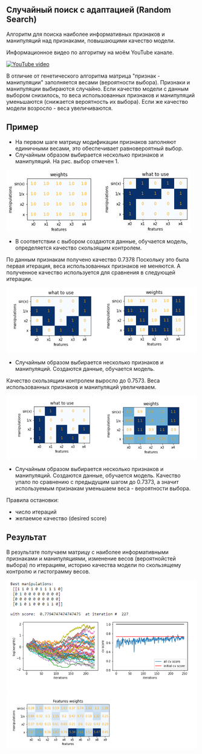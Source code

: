 ## Случайный поиск с адаптацией (Random Search)

Алгоритм для поиска наиболее информативных признаков и манипуляций над признаками, повышающими качество модели.

Информационное видео по алгоритму на моём YouTube канале.

[![YouTube video](https://i9.ytimg.com/vi/o9doocFKh2g/mq1.jpg?sqp=CNzkyZQG&rs=AOn4CLB4qPPwXYK-80SCSQWqXQLusS56-g)](https://youtu.be/o9doocFKh2g)

В отличие от генетического алгоритма матрица "признак - манипуляции" заполняется весами (вероятности выбора).
Признаки и манипуляции выбираются случайно. Если качество модели с данным выбором снизилось, то веса использованных признаков и манипуляций уменьшаются (снижается вероятность их выбора). Если же качество модели возросло - веса увеличиваются. 

## Пример

- На первом шаге матрицу модификации признаков заполняют единичными весами, это обеспечивает равновероятный выбор.
- Случайным образом выбирается несколько признаков и манипуляций. На рис. выбор отмечен 1.

![рисунок 1](pic1.png)

 - В соответствии с выбором создаются данные, обучается модель, определяется качество скользящим контролем.

По данным признакам получено качество 0.7378
Поскольку это была первая итерация, веса использованных признаков не меняются. А полученное качество используется для сравнения в следующей итерации.

![рисунок 2](pic2.png)

- Случайным образом выбирается несколько признаков и манипуляций. Создаются данные, обучается модель. 

Качество скользящим контролем выросло до 0.7573. Веса использованных признаков и манипуляций увеличиваем.

![рисунок 3](pic3.png)

- Случайным образом выбирается несколько признаков и манипуляций. Создаются данные, обучается модель.
Качество упало по сравнению с предыдущим шагом до 0.7373, а значит используемым признакам уменьшаем веса - вероятности выбора.

Правила остановки:
- число итераций
- желаемое качество (desired score)

## Результат 

В результате получаем матрицу с наиболее информативными признаками и манипуляциями, изменение весов (вероятнойстей выбора) по итерациям, историю качества модели по скользящему контролю и гистограмму весов.

![рисунок 4](pic4.png)

